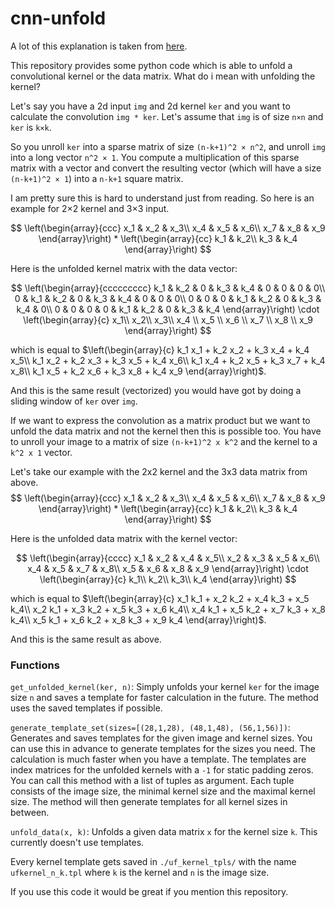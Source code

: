 # cnn-unfold
A lot of this explanation is taken from [here](https://stackoverflow.com/a/44039201).

This repository provides some python code which is able to unfold a convolutional kernel or the data matrix.
What do i mean with unfolding the kernel?

Let's say you have a 2d input `img` and 2d kernel `ker` and you want to calculate the convolution `img * ker`. Let's assume that `img` is of size `n×n` and `ker` is `k×k`.

So you unroll `ker` into a sparse matrix of size `(n-k+1)^2 × n^2`, and unroll `img` into a long vector `n^2 × 1`. You compute a multiplication of this sparse matrix with a vector and convert the resulting vector (which will have a size `(n-k+1)^2 × 1`) into a `n-k+1` square matrix.

I am pretty sure this is hard to understand just from reading. So here is an example for 2×2 kernel and 3×3 input.

$$
\left(\begin{array}{ccc}
x_1 & x_2 & x_3\\
x_4 & x_5 & x_6\\
x_7 & x_8 & x_9
\end{array}\right)
*
\left(\begin{array}{cc}
k_1 & k_2\\
k_3 & k_4
\end{array}\right)
$$

Here is the unfolded kernel matrix with the data vector:

$$
\left(\begin{array}{ccccccccc}
k_1 & k_2 & 0 & k_3 & k_4 & 0 & 0 & 0 & 0\\
0 & k_1 & k_2 & 0 & k_3 & k_4 & 0 & 0 & 0\\
0 & 0 & 0 & k_1 & k_2 & 0 & k_3 & k_4 & 0\\
0 & 0 & 0 & 0 & k_1 & k_2 & 0 & k_3 & k_4
\end{array}\right)
\cdot
\left(\begin{array}{c}
x_1\\
x_2\\
x_3\\
x_4 \\
x_5 \\
x_6 \\
x_7 \\
x_8 \\
x_9
\end{array}\right)
$$

which is equal to $\left(\begin{array}{c}
k_1 x_1 + k_2 x_2 + k_3 x_4 + k_4 x_5\\
k_1 x_2 + k_2 x_3 + k_3 x_5 + k_4 x_6\\
k_1 x_4 + k_2 x_5 + k_3 x_7 + k_4 x_8\\
k_1 x_5 + k_2 x_6 + k_3 x_8 + k_4 x_9
\end{array}\right)$.

And this is the same result (vectorized) you would have got by doing a sliding window of `ker` over `img`.

If we want to express the convolution as a matrix product but we want to unfold the data matrix and not the kernel then this is possible too.
You have to unroll your image to a matrix of size `(n-k+1)^2 x k^2` and the kernel to a `k^2 x 1` vector.

Let's take our example with the 2x2 kernel and the 3x3 data matrix from above.
$$
\left(\begin{array}{ccc}
x_1 & x_2 & x_3\\
x_4 & x_5 & x_6\\
x_7 & x_8 & x_9
\end{array}\right)
*
\left(\begin{array}{cc}
k_1 & k_2\\
k_3 & k_4
\end{array}\right)
$$

Here is the unfolded data matrix with the kernel vector:

$$
\left(\begin{array}{cccc}
x_1 & x_2 & x_4 & x_5\\
x_2 & x_3 & x_5 & x_6\\
x_4 & x_5 & x_7 & x_8\\
x_5 & x_6 & x_8 & x_9
\end{array}\right)
\cdot
\left(\begin{array}{c}
k_1\\
k_2\\
k_3\\
k_4
\end{array}\right)
$$


which is equal to $\left(\begin{array}{c}
x_1 k_1 + x_2 k_2 + x_4 k_3 + x_5 k_4\\
x_2 k_1 + x_3 k_2 + x_5 k_3 + x_6 k_4\\
x_4 k_1 + x_5 k_2 + x_7 k_3 + x_8 k_4\\
x_5 k_1 + x_6 k_2 + x_8 k_3 + x_9 k_4
\end{array}\right)$.

And this is the same result as above.




### Functions

`get_unfolded_kernel(ker, n)`:
Simply unfolds your kernel `ker` for the image size `n` and saves a template for faster calculation in the future. The method uses the saved templates if possible.

`generate_template_set(sizes=[(28,1,28), (48,1,48), (56,1,56)])`:
Generates and saves templates for the given image and kernel sizes.
You can use this in advance to generate templates for the sizes you need. The calculation is much faster when you have a template. The templates are index matrices for the unfolded kernels with a `-1` for static padding zeros.
You can call this method with a list of tuples as argument.
Each tuple consists of the image size, the minimal kernel size and the maximal kernel size. The method will then generate templates for all kernel sizes in between.

`unfold_data(x, k)`:
Unfolds a given data matrix `x` for the kernel size `k`.
This currently doesn't use templates.


Every kernel template gets saved in `./uf_kernel_tpls/` with the name `ufkernel_n_k.tpl` where `k` is the kernel and `n` is the image size.

If you use this code it would be great if you mention this repository.

